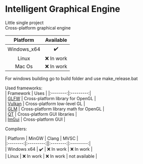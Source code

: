 # Intelligent Graphical Engine
Little single project  
Cross-platform graphical engine  

| Platform | Available |
|:--------:|:---------:|  
| Windows_x64 |:heavy_check_mark:|  
| Linux    | :x: In work |  
| Mac Os   | :x: In work |  

For windows building go to build folder and use make_release.bat

Used frameworks:  
| Framework | Uses |
|:--------:|:---------:|  
| [GLFW](https://github.com/glfw/glfw) | Cross-platform library for OpenGL |  
| [Vulkan](https://github.com/KhronosGroup/Vulkan-Hpp) | Cross-platform low-level GL |   
| [GLM](https://github.com/g-truc/glm) | Cross-platform library math for OpenGL |  
| [QT](https://github.com/qt) | Cross-platform GUI libraries |  
| [ImGui](https://github.com/ocornut/imgui) | Cross-platform GUI |  

Compilers:  

| Platform | MinGW | Clang | MVSC |  
|:--------:|:---------:||:--------:|:---------:|  
| Windows x64 | :heavy_check_mark: | :x: In work | :x: In work |  
| Linux | :x: In work | :x: In work | not available |  


